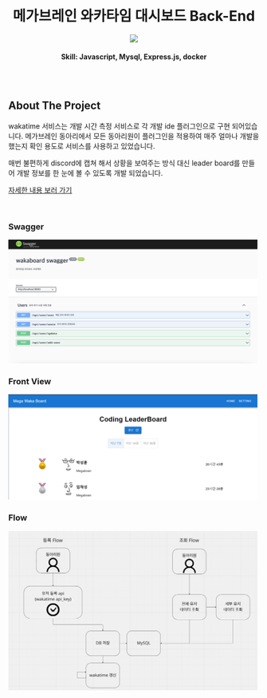 <br />
<div align="center">

  <h1 align="center">메가브레인 와카타임 대시보드 Back-End</h3>

  <p align="center">
    <img src="https://skillicons.dev/icons?i=js,mysql,express,docker,kubernetes">
    <br />
    <br />
    <strong>Skill: Javascript, Mysql, Express.js, docker	</strong>

  </p>
</div>

<br/>
<br/>

## About The Project

wakatime 서비스는 개발 시간 측정 서비스로 각 개발 ide 플러그인으로 구현 되어있습니다. 메가브레인 동아리에서 모든 동아리원이 플러그인을 적용하여 매주 얼마나 개발을 했는지 확인 용도로 서비스를 사용하고 있었습니다.

매번 불편하게 discord에 캡쳐 해서 상황을 보여주는 방식 대신 leader board를 만들어 개발 정보를 한 눈에 볼 수 있도록 개발 되었습니다.

[자세한 내용 보러 가기](https://www.jongung.com/287)

<br />

### Swagger

<img src='readme_images/swagger.png' width="500px">

<br />

### Front View

<img src='readme_images/front-view.png' width="500px">

<br />

### Flow

<img src='readme_images/flow.png' width="500px">
